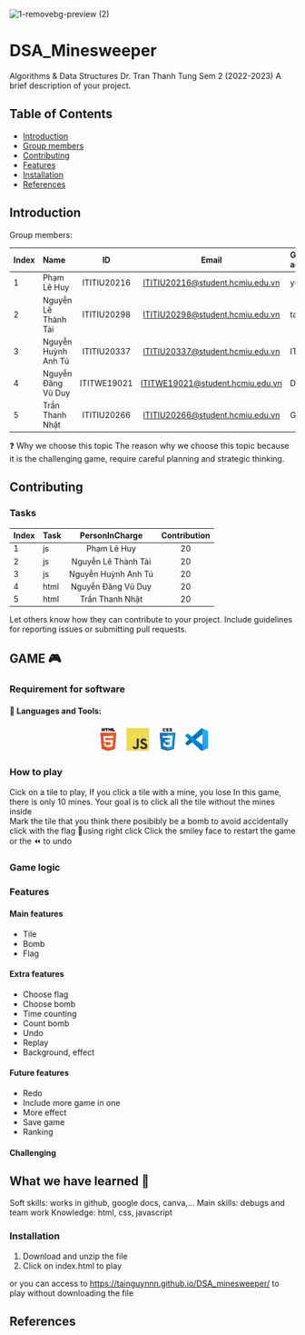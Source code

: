   
![1-removebg-preview (2)](https://github.com/tainguynnn/DSA_minesweeper/assets/91893958/ca045912-6376-483e-be66-07cb4feaa602)

# DSA_Minesweeper
Algorithms & Data Structures
Dr. Tran Thanh Tung
Sem 2 (2022-2023)
A brief description of your project.

## Table of Contents

- [Introduction](#introduction)
- [Group members](#members)
- [Contributing](#contributing)
- [Features](#features)
- [Installation](#installation)
- [References](#references)



## Introduction
Group members:

| Index | Name                   |     ID      |              Email               | Github account             |
|:------|:-----------------------|:-----------:|:--------------------------------:|:---------------------------|
| 1     | Phạm Lê Huy         | ITITIU20216 | ITITIU20216@student.hcmiu.edu.vn | yukihira09               |
| 2     | Nguyễn Lê Thành Tài  | ITITIU20298 | ITITIU20298@student.hcmiu.edu.vn | tainguynnn                |
| 3     | Nguyễn Huỳnh Anh Tú    | ITITIU20337 | ITITIU20337@student.hcmiu.edu.vn | ITITIU20337               |
| 4     | Nguyễn Đăng Vũ Duy    | ITITWE19021 | ITITWE19021@student.hcmiu.edu.vn | DuyTek                    |   
| 5     | Trần Thanh Nhật       | ITITIU20266 | ITITIU20266@student.hcmiu.edu.vn | Ginnit08                  | 



❓ Why we choose this topic
The reason why we choose this topic because it is the challenging game, require careful planning and strategic thinking. 

## Contributing
### Tasks  
| Index | Task                                                         | PersonInCharge | Contribution |
|:------|:-------------------------------------------------------------|:--------------:|:------------:|
| 1     |                js                  |   Phạm Lê Huy    |          20      |
| 2     |                 js          |   Nguyễn Lê Thành Tài   |          20      |
| 3     |                js       |  Nguyễn Huỳnh Anh Tú    |      20          |
| 4     |                 html        |  Nguyễn Đăng Vũ Duy      |          20      |
| 5     |                html                  |   Trần Thanh Nhật    |          20      |


Let others know how they can contribute to your project. Include guidelines for reporting issues or submitting pull requests.
## GAME 🎮
### Requirement for software
 #### 🧰 Languages and Tools:
 <p align="center">
 <img src="https://raw.githubusercontent.com/github/explore/80688e429a7d4ef2fca1e82350fe8e3517d3494d/topics/html/html.png" alt="HTML" height="40" style="vertical-align:top; margin:4px">
 <img src="https://raw.githubusercontent.com/github/explore/80688e429a7d4ef2fca1e82350fe8e3517d3494d/topics/javascript/javascript.png" alt="Javascript" height="40" style="vertical-align:top; margin:4px">
 <img src="https://raw.githubusercontent.com/github/explore/80688e429a7d4ef2fca1e82350fe8e3517d3494d/topics/css/css.png" alt="Css" height="40" style="vertical-align:top; margin:4px">
 <img src="https://raw.githubusercontent.com/github/explore/80688e429a7d4ef2fca1e82350fe8e3517d3494d/topics/visual-studio-code/visual-studio-code.png" alt="VS Code" height="40" style="vertical-align:top; margin:4px">
 </p>

### How to play
Cick on a tile to play, If you click a tile with a mine, you lose
In this game, there is only 10 mines. Your goal is to click all the tile without the mines inside\
Mark the tile that you think there posibibly be a bomb to avoid accidentally click with the flag 🚩using right click
Click the smiley face to restart the game or the ⏪ to undo
### Game logic 
 
### Features
 #### Main features
- Tile
- Bomb
- Flag
 #### Extra features
- Choose flag
- Choose bomb
- Time counting
- Count bomb
- Undo
- Replay
- Background, effect  
 #### Future features 
- Redo
- Include more game in one
- More effect
- Save game
- Ranking
 #### Challenging
## What we have learned :pencil: 
Soft skills: works in github, google docs, canva,...
Main skills: debugs and team work
Knowledge: html, css, javascript
### Installation
1. Download and unzip the file
2. Click on index.html to play

or you can access to https://tainguynnn.github.io/DSA_minesweeper/ to play without downloading the file

## References






